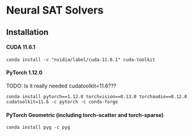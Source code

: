 # Neural SAT Solvers

## Installation

#### CUDA 11.6.1
```
conda install -c "nvidia/label/cuda-11.6.1" cuda-toolkit
```
#### PyTorch 1.12.0
TODO: Is it really needed cudatoolkit=11.6???
```
conda install pytorch==1.12.0 torchvision==0.13.0 torchaudio==0.12.0 cudatoolkit=11.6 -c pytorch -c conda-forge
```
#### PyTorch Geometric (including torch-scatter and torch-sparse)
```
conda install pyg -c pyg
```
